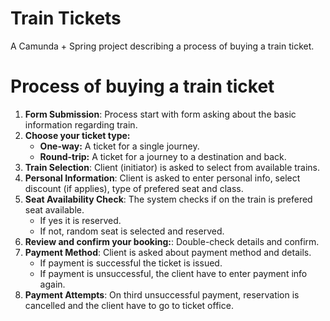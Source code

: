 # Train Tickets
A Camunda + Spring project describing a process of buying a train ticket.

# Process of buying a train ticket

1. **Form Submission**: Process start with form asking about the basic information regarding train.
2. **Choose your ticket type:**
    - **One-way:** A ticket for a single journey.
    - **Round-trip:** A ticket for a journey to a destination and back.
2. **Train Selection**:  Client (initiator) is asked to select from available trains.
3. **Personal Information**: Client is asked to enter personal info, select discount (if applies), type of prefered seat and class.
4. **Seat Availability Check**: The system checks if on the train is prefered seat available. 
    - If yes it is reserved. 
    - If not, random seat is selected and reserved. 
7. **Review and confirm your booking:**: Double-check details and confirm.
5. **Payment Method**: Client is asked about payment method and details.
    - If payment is successful the ticket is issued.
    - If payment is unsuccessful, the client have to enter payment info again.
8. **Payment Attempts**: On third unsuccessful payment, reservation is cancelled and the client have to go to ticket office.